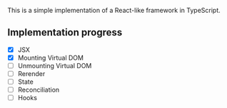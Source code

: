 This is a simple implementation of a React-like framework in TypeScript.

## Implementation progress

-   [x] JSX
-   [x] Mounting Virtual DOM
-   [ ] Unmounting Virtual DOM
-   [ ] Rerender
-   [ ] State
-   [ ] Reconciliation
-   [ ] Hooks
